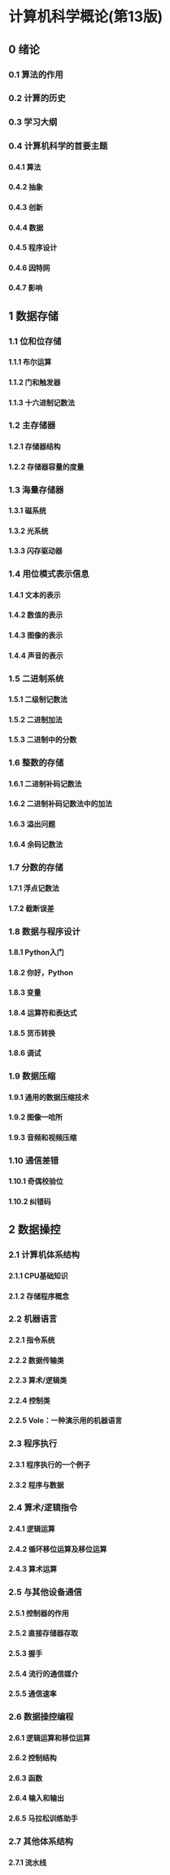 # 计算机科学概论(第13版)

## 0 绪论

### 0.1 算法的作用

### 0.2 计算的历史

### 0.3 学习大纲

### 0.4 计算机科学的首要主题

#### 0.4.1 算法

#### 0.4.2 抽象

#### 0.4.3 创新

#### 0.4.4 数据

#### 0.4.5 程序设计

#### 0.4.6 因特网

#### 0.4.7 影响

## 1 数据存储

### 1.1 位和位存储

#### 1.1.1 布尔运算

#### 1.1.2 门和触发器

#### 1.1.3 十六进制记数法

### 1.2 主存储器

#### 1.2.1 存储器结构

#### 1.2.2 存储器容量的度量

### 1.3 海量存储器

#### 1.3.1 磁系统

#### 1.3.2 光系统

#### 1.3.3 闪存驱动器

### 1.4 用位模式表示信息

#### 1.4.1 文本的表示

#### 1.4.2 数值的表示

#### 1.4.3 图像的表示

#### 1.4.4 声音的表示

### 1.5 二进制系统

#### 1.5.1 二级制记数法

#### 1.5.2 二进制加法

#### 1.5.3 二进制中的分数

### 1.6 整数的存储

#### 1.6.1 二进制补码记数法

#### 1.6.2 二进制补码记数法中的加法

#### 1.6.3 溢出问题

#### 1.6.4 余码记数法

### 1.7 分数的存储

#### 1.7.1 浮点记数法

#### 1.7.2 截断误差

### 1.8 数据与程序设计

#### 1.8.1 Python入门

#### 1.8.2 你好，Python

#### 1.8.3 变量

#### 1.8.4 运算符和表达式

#### 1.8.5 货币转换

#### 1.8.6 调试

### 1.9 数据压缩

#### 1.9.1 通用的数据压缩技术

#### 1.9.2 图像一哈所

#### 1.9.3 音频和视频压缩

### 1.10 通信差错

#### 1.10.1 奇偶校验位

#### 1.10.2 纠错码

## 2 数据操控

### 2.1 计算机体系结构

#### 2.1.1 CPU基础知识

#### 2.1.2 存储程序概念

### 2.2 机器语言

#### 2.2.1 指令系统

#### 2.2.2 数据传输类

#### 2.2.3 算术/逻辑类

#### 2.2.4 控制类

#### 2.2.5 Vole：一种演示用的机器语言

### 2.3 程序执行

#### 2.3.1 程序执行的一个例子

#### 2.3.2 程序与数据

### 2.4 算术/逻辑指令

#### 2.4.1 逻辑运算

#### 2.4.2 循环移位运算及移位运算

#### 2.4.3 算术运算

### 2.5 与其他设备通信

#### 2.5.1 控制器的作用

#### 2.5.2 直接存储器存取

#### 2.5.3 握手

#### 2.5.4 流行的通信媒介

#### 2.5.5 通信速率

### 2.6 数据操控编程

#### 2.6.1 逻辑运算和移位运算

#### 2.6.2 控制结构

#### 2.6.3 函数

#### 2.6.4 输入和输出

#### 2.6.5 马拉松训练助手

### 2.7 其他体系结构

#### 2.7.1 流水线
